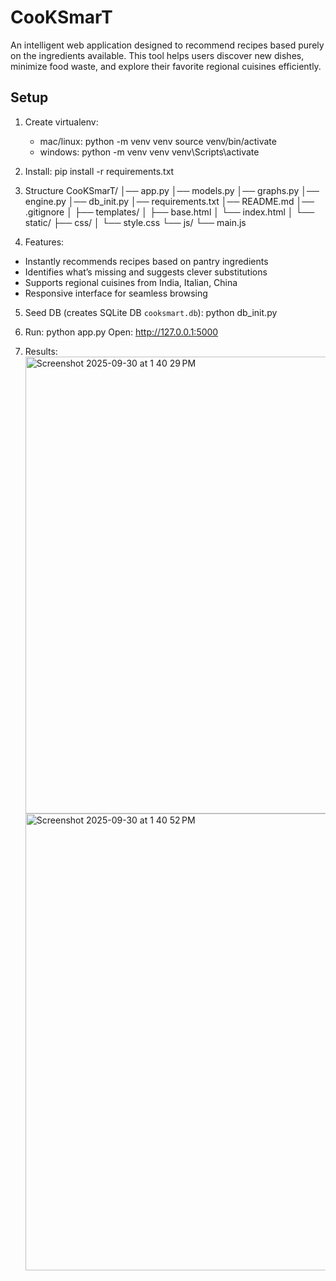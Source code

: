 # CooKSmarT
An intelligent web application designed to recommend recipes based purely on the ingredients available. This tool helps users discover new dishes, minimize food waste, and explore their favorite regional cuisines efficiently.
## Setup
1. Create virtualenv:
   - mac/linux:
     python -m venv venv
     source venv/bin/activate
   - windows:
     python -m venv venv
     venv\Scripts\activate

2. Install:
   pip install -r requirements.txt

3. Structure
   CooKSmarT/
│── app.py
│── models.py
│── graphs.py
│── engine.py
│── db_init.py
│── requirements.txt
│── README.md
│── .gitignore
│
├── templates/
│    ├── base.html
│    └── index.html
│
└── static/
     ├── css/
     │   └── style.css
     └── js/
         └── main.js
4. Features:
* Instantly recommends recipes based on pantry ingredients
* Identifies what’s missing and suggests clever substitutions
* Supports regional cuisines from India, Italian, China
* Responsive interface for seamless browsing

5. Seed DB (creates SQLite DB `cooksmart.db`):
   python db_init.py

6. Run:
   python app.py
Open: http://127.0.0.1:5000

7. Results:
   <img width="1428" height="731" alt="Screenshot 2025-09-30 at 1 40 29 PM" src="https://github.com/user-attachments/assets/c06d7d78-0941-43fd-9608-8106e019b66c" />
   <img width="1428" height="731" alt="Screenshot 2025-09-30 at 1 40 52 PM" src="https://github.com/user-attachments/assets/23e7cd6f-1a2b-4e4b-b224-8194e721d67f" />



